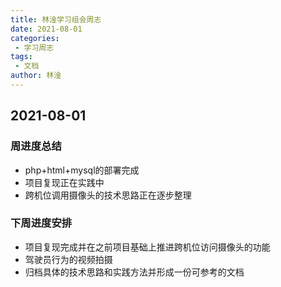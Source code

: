 ```yaml
---
title: 林淦学习组会周志
date: 2021-08-01
categories:
 - 学习周志
tags:
 - 文档
author: 林淦
---
```

## 2021-08-01
### 周进度总结
- php+html+mysql的部署完成
- 项目复现正在实践中
- 跨机位调用摄像头的技术思路正在逐步整理
### 下周进度安排
- 项目复现完成并在之前项目基础上推进跨机位访问摄像头的功能
- 驾驶员行为的视频拍摄
- 归档具体的技术思路和实践方法并形成一份可参考的文档



